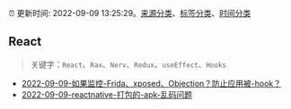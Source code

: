 :alarm_clock: 更新时间: 2022-09-09 13:25:29。[来源分类](../README.md)、[标签分类](../TAGS.md)、[时间分类](../TIMELINE.md)

## React


> 关键字：`React`、`Rax`、`Nerv`、`Redux`、`useEffect`、`Hooks`



- [2022-09-09-如果监控-Frida、xposed、Objection？防止应用被-hook？](https://www.v2ex.com/t/878960) 
- [2022-09-09-reactnative-打包的-apk-乱码问题](https://www.v2ex.com/t/878959) 